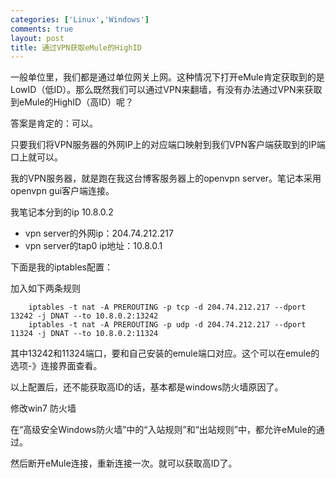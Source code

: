 ```yaml
--- 
categories: ['Linux','Windows']
comments: true
layout: post
title: 通过VPN获取eMule的HighID
---
```

一般单位里，我们都是通过单位网关上网。这种情况下打开eMule肯定获取到的是LowID（低ID）。那么既然我们可以通过VPN来翻墙，有没有办法通过VPN来获取到eMule的HighID（高ID）呢？

答案是肯定的：可以。

只要我们将VPN服务器的外网IP上的对应端口映射到我们VPN客户端获取到的IP端口上就可以。

我的VPN服务器，就是跑在我这台博客服务器上的openvpn server。笔记本采用openvpn gui客户端连接。

我笔记本分到的ip 10.8.0.2  

* vpn server的外网ip：204.74.212.217
* vpn server的tap0 ip地址：10.8.0.1

下面是我的iptables配置：

加入如下两条规则

```
    iptables -t nat -A PREROUTING -p tcp -d 204.74.212.217 --dport 13242 -j DNAT --to 10.8.0.2:13242   
    iptables -t nat -A PREROUTING -p udp -d 204.74.212.217 --dport 11324 -j DNAT --to 10.8.0.2:11324   
```

其中13242和11324端口，要和自己安装的emule端口对应。这个可以在emule的选项-》连接界面查看。

以上配置后，还不能获取高ID的话，基本都是windows防火墙原因了。

修改win7 防火墙

在“高级安全Windows防火墙”中的“入站规则”和“出站规则”中，都允许eMule的通过。

然后断开eMule连接，重新连接一次。就可以获取高ID了。
